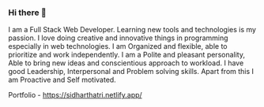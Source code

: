 ### Hi there 👋

I am a Full Stack Web Developer. Learning new tools and technologies is my passion. I love doing creative and innovative things in programming especially in web technologies. I am Organized and flexible, able to prioritize and work independently. I am a Polite and pleasant personality, Able to bring new ideas and conscientious approach to workload. I have good Leadership, Interpersonal and Problem solving skills. Apart from this I am Proactive and Self motivated.

Portfolio - https://sidharthatri.netlify.app/
